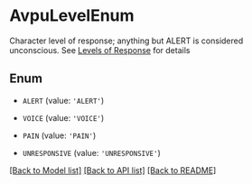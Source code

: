 # AvpuLevelEnum

Character level of response; anything but ALERT is considered unconscious.  See [Levels of Response](https://www.firstresponse.org.uk/first-aid-az/3-general/first-aid/79-levels-of-response) for details

## Enum

* `ALERT` (value: `'ALERT'`)

* `VOICE` (value: `'VOICE'`)

* `PAIN` (value: `'PAIN'`)

* `UNRESPONSIVE` (value: `'UNRESPONSIVE'`)

[[Back to Model list]](../README.md#documentation-for-models) [[Back to API list]](../README.md#documentation-for-api-endpoints) [[Back to README]](../README.md)


